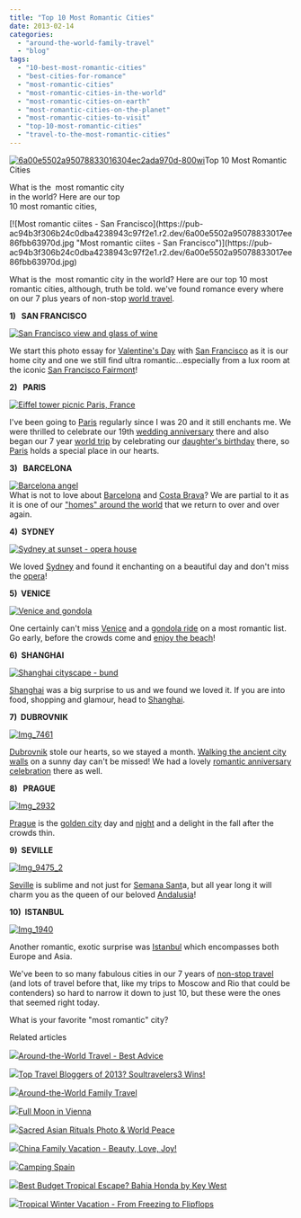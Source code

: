 ```yaml
---
title: "Top 10 Most Romantic Cities"
date: 2013-02-14
categories: 
  - "around-the-world-family-travel"
  - "blog"
tags: 
  - "10-best-most-romantic-cities"
  - "best-cities-for-romance"
  - "most-romantic-cities"
  - "most-romantic-cities-in-the-world"
  - "most-romantic-cities-on-earth"
  - "most-romantic-cities-on-the-planet"
  - "most-romantic-cities-to-visit"
  - "top-10-most-romantic-cities"
  - "travel-to-the-most-romantic-cities"
---
```


[![6a00e5502a95078833016304ec2ada970d-800wi](https://pub-ac94b3f306b24c0dba4238943c97f2e1.r2.dev/6a00e5502a95078833017ee86fb9e7970d.jpg "6a00e5502a95078833016304ec2ada970d-800wi")](https://pub-ac94b3f306b24c0dba4238943c97f2e1.r2.dev/6a00e5502a95078833017ee86fb9e7970d.jpg)Top 10 Most Romantic Cities  
  
What is the  most romantic city  
in the world? Here are our top  
10 most romantic cities,

<!--more--> [![Most romantic ciites - San Francisco](https://pub-ac94b3f306b24c0dba4238943c97f2e1.r2.dev/6a00e5502a95078833017ee86fbb63970d.jpg "Most romantic ciites - San Francisco")](https://pub-ac94b3f306b24c0dba4238943c97f2e1.r2.dev/6a00e5502a95078833017ee86fbb63970d.jpg)  
  
  
What is the  most romantic city in the world? Here are our top 10 most romantic cities, although, truth be told. we've found romance every where on our 7 plus years of non-stop [world travel](http://soultravelers3new.local/2012/12/around-the-world-family-travel.html "RTW around the world travel family").  
  
**1)   SAN FRANCISCO**  
  
[![San Francisco view and glass of wine](https://pub-ac94b3f306b24c0dba4238943c97f2e1.r2.dev/6a00e5502a95078833017c36cc9ccb970b.jpg "San Francisco view and glass of wine")](https://pub-ac94b3f306b24c0dba4238943c97f2e1.r2.dev/6a00e5502a95078833017c36cc9ccb970b.jpg)  
  
  
We start this photo essay for [Valentine's Day](http://soultravelers3new.local/2009/02/our-chocolate-valentine-in-kohn.html "Valentine's Day") with [San Francisco](http://soultravelers3new.local/2012/05/san-francisco-travel-why-we-love-it.html "san francisco") as it is our home city and one we still find ultra romantic...especially from a lux room at the iconic [San Francisco Fairmont](http://soultravelers3new.local/2011/01/family-vacation-san-francisco-fairmont-review-family-friendly-best-luxury-hotel-with-kids.html "san francisco fairmont hotel")!  
  
  
**2)   PARIS**  
  
[![Eiffel tower picnic Paris, France](https://pub-ac94b3f306b24c0dba4238943c97f2e1.r2.dev/6a00e5502a95078833017d40fba5b0970c.jpg "Eiffel tower picnic Paris, France")](https://pub-ac94b3f306b24c0dba4238943c97f2e1.r2.dev/6a00e5502a95078833017d40fba5b0970c.jpg)  
  
I've been going to [Paris](http://soultravelers3new.local/2011/04/paris-france-travel-guide-by-mozart.html "Paris travel") regularly since I was 20 and it still enchants me. We were thrilled to celebrate our 19th [wedding anniversary](http://soultravelers3new.local/2010/10/celebrating-in-paris-eiffel-tower-family-travel-adventures-abroad-birthdays-weddings-and-anniversari.html "wedding anniversary Paris") there and also began our 7 year [world trip](http://soultravelers3new.local/2010/09/8-reasons-for-a-family-world-trip-international-vacations-holidays-abroad-longterm-travel-rtw.html "family world trip") by celebrating our [daughter's birthday](http://soultravelers3new.local/2006/09/mozarts-6th-at.html "child's birthday paris") there, so [Paris](http://soultravelers3new.local/2012/05/paris-for-families-walking-the-left-bank.html "Paris travel families") holds a special place in our hearts.  
  
  
**3)   BARCELONA**  
  
[![Barcelona angel](https://pub-ac94b3f306b24c0dba4238943c97f2e1.r2.dev/6a00e5502a95078833017ee86feec0970d.png "Barcelona angel")](https://pub-ac94b3f306b24c0dba4238943c97f2e1.r2.dev/6a00e5502a95078833017ee86feec0970d.png)  
What is not to love about [Barcelona](http://soultravelers3new.local/2011/06/delicious-dinner-in-barcelona.html "Barcelona") and [Costa Brava](http://soultravelers3new.local/2011/07/costa-brava-and-barcelona.html "costa brava")? We are partial to it as it is one of our ["homes" around the world](http://soultravelers3new.local/2011/02/kids-friends-travel-on-the-ultimate-family-adventure.html "homes around the world") that we return to over and over again.  
  
  
**4)  SYDNEY**  
  
[![Sydney at sunset - opera house](https://pub-ac94b3f306b24c0dba4238943c97f2e1.r2.dev/6a00e5502a95078833017ee87010b9970d.jpg "Sydney at sunset - opera house")](https://pub-ac94b3f306b24c0dba4238943c97f2e1.r2.dev/6a00e5502a95078833017ee87010b9970d.jpg)  
  
We loved [Sydney](http://soultravelers3new.local/2011/02/the-stunning-sydney-harbour-yha-hostel-review.html "visiting sydney") and found it enchanting on a beautiful day and don't miss the [opera](http://soultravelers3new.local/2012/09/visiting-the-sydney-opera-house-must-see-australia-travel.html "sydney opera")!  
  
  
**5)  VENICE**  
  
[![Venice and gondola](https://pub-ac94b3f306b24c0dba4238943c97f2e1.r2.dev/6a00e5502a95078833017c36ccfefe970b.png "Venice and gondola")](https://pub-ac94b3f306b24c0dba4238943c97f2e1.r2.dev/6a00e5502a95078833017c36ccfefe970b.png)  
  
One certainly can't miss [Venice](http://soultravelers3new.local/2007/05/venezia.html "Venice travel") and a [gondola ride](http://soultravelers3new.local/2007/05/venetian-violin.html "venice gondola") on a most romantic list. Go early, before the crowds come and [enjoy the beach](http://soultravelers3new.local/2007/05/italian-memoria.html "Beach in Venice")!  
  
  
**6)  SHANGHAI**  
  
[![Shanghai cityscape - bund](https://pub-ac94b3f306b24c0dba4238943c97f2e1.r2.dev/6a00e5502a95078833017c36cd0307970b.jpg "Shanghai cityscape - bund")](https://pub-ac94b3f306b24c0dba4238943c97f2e1.r2.dev/6a00e5502a95078833017c36cd0307970b.jpg)  
  
[Shanghai](http://soultravelers3new.local/2012/12/shanghai-skyline-worlds-best-.html "shanghai skyline") was a big surprise to us and we found we loved it. If you are into food, shopping and glamour, head to [Shanghai](http://soultravelers3new.local/2012/11/shanghai-with-kids.html "shanghai travel tips").  
  
  
**7)  DUBROVNIK**  
  
[](https://pub-ac94b3f306b24c0dba4238943c97f2e1.r2.dev/6a00e5502a95078833017c36ca9ece970b-150x150-1.jpg)[![Img_7461](https://pub-ac94b3f306b24c0dba4238943c97f2e1.r2.dev/6a00e5502a95078833017ee87939cd970d.png "Img_7461")](https://pub-ac94b3f306b24c0dba4238943c97f2e1.r2.dev/6a00e5502a95078833017ee87939cd970d-300x228-1.png)  
  
  
[Dubrovnik](http://soultravelers3new.local/2007/08/we-love-dubrovn.html "Dubrovnik") stole our hearts, so we stayed a month. [Walking the ancient city walls](http://soultravelers3new.local/2007/09/walking-the-cit.html "dubrovnik walking city wall") on a sunny day can't be missed! We had a lovely [romantic anniversary celebration](http://soultravelers3new.local/2007/09/romantic-night.html "romantic dinner dubrovnik") there as well.  
  
  
**8)   PRAGUE**  
  
[![Img_2932](https://pub-ac94b3f306b24c0dba4238943c97f2e1.r2.dev/6a00e5502a95078833017d40fbefd6970c.png "Img_2932")](https://pub-ac94b3f306b24c0dba4238943c97f2e1.r2.dev/6a00e5502a95078833017d40fbefd6970c.png)  
  
[Prague](http://soultravelers3new.local/2007/10/praguepraha-par.html "Prague travel") is the [golden city](http://soultravelers3new.local/2007/11/the-golden-city.html "prague golden city") day and [night](http://soultravelers3new.local/2007/11/prague-at-night.html "prague at night") and a delight in the fall after the crowds thin.  
  
  
**9)  SEVILLE**  
  
[![Img_9475_2](https://pub-ac94b3f306b24c0dba4238943c97f2e1.r2.dev/6a00e5502a95078833017c36cd14db970b.png "Img_9475_2")](https://pub-ac94b3f306b24c0dba4238943c97f2e1.r2.dev/6a00e5502a95078833017c36cd14db970b.png)  
  
[Seville](http://soultravelers3new.local/2007/03/ole-sublime-sev.html "seville travel") is sublime and not just for [Semana Sant](http://soultravelers3new.local/2007/03/semana-santa-in.html "seville semana santa")a, but all year long it will charm you as the queen of our beloved [Andalusia](http://soultravelers3new.local/2011/08/andalusia-pleasures.html "Andalusia")!  
  
  
**10)  ISTANBUL**  
  
[![Img_1940](https://pub-ac94b3f306b24c0dba4238943c97f2e1.r2.dev/6a00e5502a95078833017c36cd17e3970b.png "Img_1940")](https://pub-ac94b3f306b24c0dba4238943c97f2e1.r2.dev/6a00e5502a95078833017c36cd17e3970b.png)  
  
Another romantic, exotic surprise was [Istanbul](http://soultravelers3new.local/2007/07/orient-express.html "Istanbul") which encompasses both Europe and Asia.  
  
We've been to so many fabulous cities in our 7 years of [non-stop travel](http://soultravelers3new.local/2012/01/amazing-family-world-tour.html "family world trip RTW") (and lots of travel before that, like my trips to Moscow and Rio that could be contenders) so hard to narrow it down to just 10, but these were the ones that seemed right today.  
  
What is your favorite "most romantic" city?  
  
  

Related articles

[![](http://i.zemanta.com/133178306_80_80.jpg)](http://soultravelers3new.local/2012/12/-around-the-world-travel-best-advice.html)[Around-the-World Travel - Best Advice](http://soultravelers3new.local/2012/12/-around-the-world-travel-best-advice.html)

[![](http://i.zemanta.com/135568483_80_80.jpg)](http://soultravelers3new.local/2013/01/top-travel-bloggers-of-2013-soultravelers3-wins-.html)[Top Travel Bloggers of 2013? Soultravelers3 Wins!](http://soultravelers3new.local/2013/01/top-travel-bloggers-of-2013-soultravelers3-wins-.html)

[![](http://i.zemanta.com/134800869_80_80.jpg)](http://soultravelers3new.local/2012/12/around-the-world-family-travel.html)[Around-the-World Family Travel](http://soultravelers3new.local/2012/12/around-the-world-family-travel.html)

[![](http://i.zemanta.com/137991453_80_80.jpg)](http://soultravelers3new.local/2013/01/full-moon-in-vienna-.html)[Full Moon in Vienna](http://soultravelers3new.local/2013/01/full-moon-in-vienna-.html)

[![](http://i.zemanta.com/132926022_80_80.jpg)](http://soultravelers3new.local/2012/12/sacred-asian-rituals-photo.html)[Sacred Asian Rituals Photo & World Peace](http://soultravelers3new.local/2012/12/sacred-asian-rituals-photo.html)

[![](http://i.zemanta.com/132518557_80_80.jpg)](http://soultravelers3new.local/2012/12/china-family-vacation-beauty-love-joy-.html)[China Family Vacation - Beauty, Love, Joy!](http://soultravelers3new.local/2012/12/china-family-vacation-beauty-love-joy-.html)

[![](http://i.zemanta.com/137403788_80_80.jpg)](http://soultravelers3new.local/2013/01/camping-spain.html)[Camping Spain](http://soultravelers3new.local/2013/01/camping-spain.html)

[![](http://i.zemanta.com/139021178_80_80.jpg)](http://soultravelers3new.local/2013/01/best-budget-tropical-escape-bahia-honda-by-key-west.html)[Best Budget Tropical Escape? Bahia Honda by Key West](http://soultravelers3new.local/2013/01/best-budget-tropical-escape-bahia-honda-by-key-west.html)

[![](http://i.zemanta.com/132755696_80_80.jpg)](http://soultravelers3new.local/2012/12/tropical-winter-vacation-from-freezing-to-flipflops.html)[Tropical Winter Vacation - From Freezing to Flipflops](http://soultravelers3new.local/2012/12/tropical-winter-vacation-from-freezing-to-flipflops.html)
